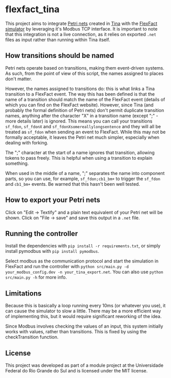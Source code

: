 # flexfact_tina

This project aims to integrate [Petri nets](https://en.wikipedia.org/wiki/Petri_net) created in [Tina](http://projects.laas.fr/tina) with the [FlexFact simulator](https://fgdes.tf.fau.de/flexfact.html) by leveraging it's Modbus TCP interface. It is important to note that this integration is not a live connection, as it relies on exported `.net` files as input rather than running within Tina itself.

## How transitions should be named

Petri nets operate based on transitions, making them event-driven systems. As such, from the point of view of this script, the names assigned to places don't matter.

However, the names assigned to transitions do: this is what links a Tina transition to a FlexFact event. The way this has been defined is that the name of a transition should match the name of the FlexFact event (details of which you can find on the FlexFact website). However, since Tina (and probably the formal definition of Petri nets) don't permit duplicate transition names, anything after the character "X" in a transition name (except ";" - more details later) is ignored. This means you can call your transitions `sf_fdon`, `sf_fdonX` and `sf_fdonXsomereallylongsentence` and they will all be treated as `sf_fdon` when sending an event to FlexFact. While this may not be formally acceptable, it leaves the Petri net much simpler, especially when dealing with forking.

The ";" character at the start of a name ignores that transition, allowing tokens to pass freely. This is helpful when using a transition to explain something.

When used in the middle of a name, ";" separates the name into component parts, so you can use, for example, `sf_fdon;cb1_bm+` to trigger the `sf_fdon` and `cb1_bm+` events. Be warned that this hasn't been well tested.

## How to export your Petri nets

Click on "Edit → Textify" and a plain text equivalent of your Petri net will be shown. Click on "File → save" and save this output in a `.net` file.

## Running the controller

Install the dependencies with `pip install -r requirements.txt`, or simply install pymodbus with `pip install pymodbus`.

Select modbus as the communication protocol and start the simulation in FlexFact and run the controller with `python src/main.py -d your_modbus_config.dev -n your_tina_export.net`. You can also use `python src/main.py -h` for more info.

## Limitations

Because this is basically a loop running every 10ms (or whatever you use), it can cause the simulator to slow a little. There may be a more efficient way of implementing this, but it would require significant reworking of the idea.

Since Modbus involves checking the values of an input, this system initially works with values, rather than transitions. This is fixed by using the checkTransition function.

## License

This project was developed as part of a module project at the Universidade Federal do Rio Grande do Sul and is licensed under the MIT license.
